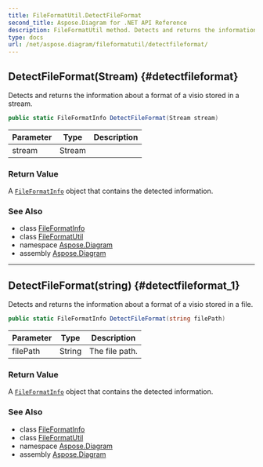 ```yaml
---
title: FileFormatUtil.DetectFileFormat
second_title: Aspose.Diagram for .NET API Reference
description: FileFormatUtil method. Detects and returns the information about a format of a visio stored in a stream
type: docs
url: /net/aspose.diagram/fileformatutil/detectfileformat/
---
```

## DetectFileFormat(Stream) {#detectfileformat}

Detects and returns the information about a format of a visio stored in a stream.

```csharp
public static FileFormatInfo DetectFileFormat(Stream stream)
```

| Parameter | Type | Description |
| --- | --- | --- |
| stream | Stream |  |

### Return Value

A [`FileFormatInfo`](../../fileformatinfo/) object that contains the detected information.

### See Also

* class [FileFormatInfo](../../fileformatinfo/)
* class [FileFormatUtil](../)
* namespace [Aspose.Diagram](../../fileformatutil/)
* assembly [Aspose.Diagram](../../../)

---

## DetectFileFormat(string) {#detectfileformat_1}

Detects and returns the information about a format of a visio stored in a file.

```csharp
public static FileFormatInfo DetectFileFormat(string filePath)
```

| Parameter | Type | Description |
| --- | --- | --- |
| filePath | String | The file path. |

### Return Value

A [`FileFormatInfo`](../../fileformatinfo/) object that contains the detected information.

### See Also

* class [FileFormatInfo](../../fileformatinfo/)
* class [FileFormatUtil](../)
* namespace [Aspose.Diagram](../../fileformatutil/)
* assembly [Aspose.Diagram](../../../)


